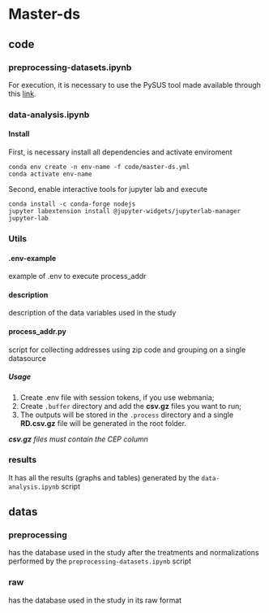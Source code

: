 # Master-ds

## code

### preprocessing-datasets.ipynb

For execution, it is necessary to use the PySUS tool made available through this [link](https://github.com/patricksferraz/PySUS).

### data-analysis.ipynb

#### Install

First, is necessary install all dependencies and activate enviroment

```shell
conda env create -n env-name -f code/master-ds.yml
conda activate env-name
```

Second, enable interactive tools for jupyter lab and execute

```shell
conda install -c conda-forge nodejs
jupyter labextension install @jupyter-widgets/jupyterlab-manager
jupyter-lab
```

### Utils

#### .env-example

example of .env to execute process_addr

#### description

description of the data variables used in the study

#### process_addr.py

script for collecting addresses using zip code and grouping on a single datasource

##### Usage

1. Create .env file with session tokens, if you use webmania;
2. Create `.buffer` directory and add the **csv.gz** files you want to run;
3. The outputs will be stored in the `.process` directory and a single **RD.csv.gz** file will be generated in the root folder.

_**csv.gz** files must contain the CEP column_

### results

It has all the results (graphs and tables) generated by the `data-analysis.ipynb` script

## datas

### preprocessing

has the database used in the study after the treatments and normalizations performed by the `preprocessing-datasets.ipynb` script

### raw

has the database used in the study in its raw format
